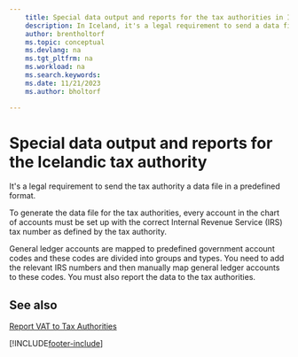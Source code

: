 ```yaml
---
    title: Special data output and reports for the tax authorities in Iceland
    description: In Iceland, it's a legal requirement to send a data file in a specific format to the tax authorities.
    author: brentholtorf
    ms.topic: conceptual
    ms.devlang: na
    ms.tgt_pltfrm: na
    ms.workload: na
    ms.search.keywords:
    ms.date: 11/21/2023
    ms.author: bholtorf

---
```

# Special data output and reports for the Icelandic tax authority

It's a legal requirement to send the tax authority a data file in a predefined format.  

To generate the data file for the tax authorities, every account in the chart of accounts must be set up with the correct Internal Revenue Service (IRS) tax number as defined by the tax authority.  

General ledger accounts are mapped to predefined government account codes and these codes are divided into groups and types. You need to add the relevant IRS numbers and then manually map general ledger accounts to these codes. You must also report the data to the tax authorities.  

## See also
[Report VAT to Tax Authorities](../../finance-how-report-vat.md)


[!INCLUDE[footer-include](../../includes/footer-banner.md)]